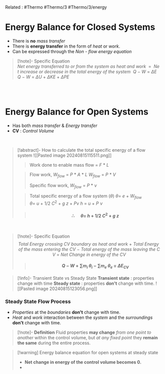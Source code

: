 Related : #Thermo #Thermo/3 #Thermo/3/energy

# Energy Balance for Closed Systems
- There is **no** *mass transfer*
- There is **energy transfer** in the form of *heat* or *work*.
- Can be expressed through the *Non - flow energy equation*

>[!note]- Specific Equation
>${Net\ energy\ transferred\ to\ or\ from\ the\ system\ as\ heat\ and\ work\ }\ =\  {\ Net\ increase\ or\ decrease\ in\ the\ total\ energy\ of\ the\ system\ }$
>$Q\ -\ W\ =\ \Delta E$
>$Q\ -\ W\ =\ \Delta U\ +\ \Delta KE\ +\ \Delta PE$

<br>
<br>

# Energy Balance for Open Systems
- Has both *mass transfer* & *Energy transfer*
- **CV** : *Control Volume*

<br>

>[!abstract]- How to calculate the total specific energy of a flow system
>![[Pasted image 20240815115511.png]]
>> Work done to enable mass flow $=\ F\ *\ L$
>
>> Flow work,
>>  $W_{flow}\ =\ P\ *\ A\ *\ L$
>> $W_{flow}\ =\ P\ *\ V$
>> 
>> Specific flow work, 
>> $W_{flow}\ =\ P\ *\ \nu$
>
>>Total specific energy of a flow system ($\theta$)
>>$\theta =\ e\ +\ W_{flow}$
>>$\theta =\ u\ +\ 1/2\ C^2\ +\ g\ z\ +\ P \nu$
>>$h\ =\ u\ +\ P\ \nu$
>
>>#### $$\therefore \ \ \ \ \ \ \theta =\ h\ +\ 1/2\ C^2\ +\ g\ z$$

<br>

>[!note]- Specific Equation
>$$Total\ Energy\ crossing\ CV\ boundary\ as\ heat\ and\ work\ +\ Total\ Energy\ of\ the\ mass\ entering\ the\ CV\ -\ Total\ energy\ of\ the\ mass\ leaving\ the\ CV\ =\ Net\ Change\ in\ energy\ of\ the\ CV$$
>
>>#### $$Q\ -\ W\ +\ \sum {m_i\ \theta_i}\ -\ \sum {m_e\ \theta_e}\ =\ \Delta E_{CV}$$

>[!info]- Transient State vs Steady State
**Transient state** : properties change with time
**Steady state** : properties **don't** change with time.
>![[Pasted image 20240815123056.png]]

### Steady State Flow Process
- *Properties* at the *boundaries* **don't** change with time.
- *Heat* and *work* interaction between the *system* and the *surroundings* **don't** change with time.

>[!note]- **Definition**
>Fluid properties **may change** *from one point to another* within the control volume, but *at any fixed point* they **remain the same** during the entire process.

>[!warning]  Energy balance equation for open systems at steady state
>- **Net change in energy of the control volume becomes 0.**
>- 